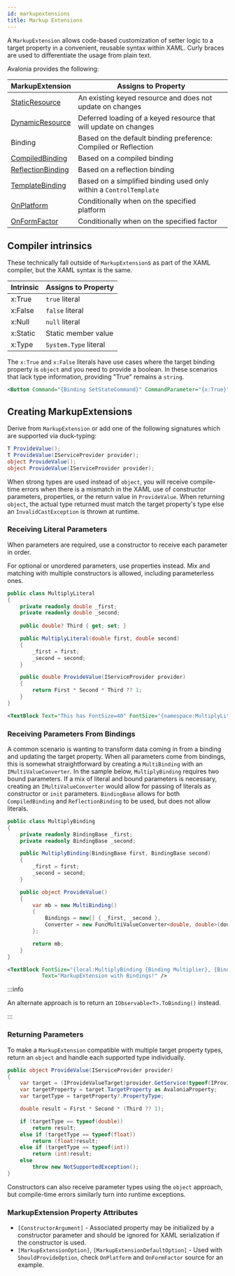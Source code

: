 ```yaml
---
id: markupextensions
title: Markup Extensions
---
```


A `MarkupExtension` allows code-based customization of setter logic to a target property in a convenient, reusable 
syntax within XAML. Curly braces are used to differentiate the usage from plain text.

Avalonia provides the following:

| MarkupExtension                                                                                  | Assigns to Property                                                |
|--------------------------------------------------------------------------------------------------|--------------------------------------------------------------------|
| [StaticResource](/docs/guides/styles-and-resources/resources#static-resource)                    | An existing keyed resource and does not update on changes          |
| [DynamicResource](/docs/guides/styles-and-resources/resources#using-resources)                   | Deferred loading of a keyed resource that will update on changes   |
| Binding                                                                                          | Based on the default binding preference: Compiled or Reflection    |
| [CompiledBinding](/docs/basics/data/data-binding/compiled-bindings#compiledbinding-markup)       | Based on a compiled binding                                        |
| [ReflectionBinding](/docs/basics/data/data-binding/compiled-bindings#reflectionbinding-markup)   | Based on a reflection binding                                      |
| [TemplateBinding](/docs/guides/custom-controls/how-to-create-templated-controls#data-binding)    | Based on a simplified binding used only within a `ControlTemplate` |
| [OnPlatform](/docs/guides/platforms/platform-specific-code/xaml#onplatform-markup-extension)     | Conditionally when on the specified platform                       |
| [OnFormFactor](/docs/guides/platforms/platform-specific-code/xaml#onformfactor-markup-extension) | Conditionally when on the specified factor                         |

## Compiler intrinsics

These technically fall outside of `MarkupExtension`s as part of the XAML compiler, but the XAML syntax is the same.

| Intrinsic | Assigns to Property   |
|-----------|-----------------------|
| x:True    | `true` literal        |
| x:False   | `false` literal       |
| x:Null    | `null` literal        |
| x:Static  | Static member value   |
| x:Type    | `System.Type` literal |

The `x:True` and `x:False` literals have use cases where the target binding property is `object` and you need 
to provide a boolean. In these scenarios that lack type information, providing "True" remains a `string`.

```xml
<Button Command="{Binding SetStateCommand}" CommandParameter="{x:True}" />
```

## Creating MarkupExtensions

Derive from `MarkupExtension` or add one of the following signatures which are supported via duck-typing:

```csharp
T ProvideValue();
T ProvideValue(IServiceProvider provider);
object ProvideValue();
object ProvideValue(IServiceProvider provider);
```

When strong types are used instead of `object`, you will receive compile-time errors when there is a mismatch in the 
XAML use of constructor parameters, properties, or the return value in `ProvideValue`. When returning `object`, the 
actual type returned must match the target property's type else an `InvalidCastException` is thrown at runtime.

### Receiving Literal Parameters

When parameters are required, use a constructor to receive each parameter in order.

For optional or unordered parameters, use properties instead. Mix and matching with multiple constructors is allowed, 
including parameterless ones.

```csharp
public class MultiplyLiteral
{
    private readonly double _first;
    private readonly double _second;
    
    public double? Third { get; set; }

    public MultiplyLiteral(double first, double second)
    {
        _first = first;
        _second = second;
    }

    public double ProvideValue(IServiceProvider provider)
    {
        return First * Second * Third ?? 1;
    }
}
```
```xml
<TextBlock Text="This has FontSize=40" FontSize="{namespace:MultiplyLiteral 10, 8, Third=0.5}" />
```

### Receiving Parameters From Bindings

A common scenario is wanting to transform data coming in from a binding and updating the target property. When all parameters 
come from bindings, this is somewhat straightforward by creating a `MultiBinding` with an `IMultiValueConverter`. In the 
sample below, `MultiplyBinding` requires two bound parameters. If a mix of literal and bound parameters is necessary, 
creating an `IMultiValueConverter` would allow for passing of literals as constructor or `init` parameters. `BindingBase` 
allows for both `CompiledBinding` and `ReflectionBinding` to be used, but does not allow literals.

```csharp
public class MultiplyBinding
{
    private readonly BindingBase _first;
    private readonly BindingBase _second;

    public MultiplyBinding(BindingBase first, BindingBase second)
    {
        _first = first;
        _second = second;
    }

    public object ProvideValue()
    {
        var mb = new MultiBinding()
        {
            Bindings = new[] { _first, _second },
            Converter = new FuncMultiValueConverter<double, double>(doubles => doubles.Aggregate(1d, (x, y) => x * y))
        };

        return mb;
    }
}
```

```xml
<TextBlock FontSize="{local:MultiplyBinding {Binding Multiplier}, {Binding Multiplicand}}" 
           Text="MarkupExtension with Bindings!" />
```

:::info

An alternate approach is to return an `IObservable<T>.ToBinding()` instead.

:::

### Returning Parameters

To make a `MarkupExtension` compatible with multiple target property types, return an `object` and handle each 
supported type individually.

```csharp
public object ProvideValue(IServiceProvider provider)
{
    var target = (IProvideValueTarget)provider.GetService(typeof(IProvideValueTarget))!;
    var targetProperty = target.TargetProperty as AvaloniaProperty;
    var targetType = targetProperty?.PropertyType;

    double result = First * Second * (Third ?? 1);

    if (targetType == typeof(double))
        return result;
    else if (targetType == typeof(float))
        return (float)result;
    else if (targetType == typeof(int))
        return (int)result;
    else
        throw new NotSupportedException();
}
```

Constructors can also receive parameter types using the `object` approach, but compile-time errors similarly turn into runtime exceptions.

### MarkupExtension Property Attributes

* `[ConstructorArgument]` - Associated property may be initialized by a constructor parameter and should be ignored for 
    XAML serialization if the constructor is used.
* `[MarkupExtensionOption]`, `[MarkupExtensionDefaultOption]` - Used with `ShouldProvideOption`, check `OnPlatform` and `OnFormFactor` source for an example.